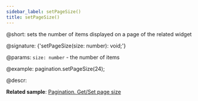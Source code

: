 ```yaml
---
sidebar_label: setPageSize()
title: setPageSize()
---          
```


@short: sets the number of items displayed on a page of the related widget

@signature: {'setPageSize(size: number): void;'}

@params:
`size: number` - the number of items

@example:
pagination.setPageSize(24);

@descr:

**Related sample**: [Pagination. Get/Set page size](https://snippet.dhtmlx.com/9u3gsyd4)

[comment]: # (@related: pagination/usage.md#settinggetting-count-of-items-per-page)
